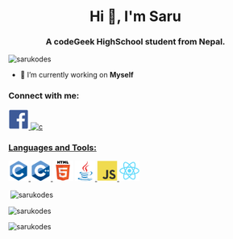 <h1 align="center">Hi 👋, I'm Saru</h1>
<h3 align="center">A codeGeek HighSchool student from Nepal.</h3>

<p align="left"> <img src="https://komarev.com/ghpvc/?username=sarukodes&label=Profile%20views&color=0e75b6&style=flat" alt="sarukodes" /> </p>

- 🔭 I’m currently working on **Myself**



<h3 align="left">Connect with me:</h3>
<a href="https://www.facebook.com/saru.koirala.140/" target="_blank" rel="noreferrer"> <img src="https://raw.githubusercontent.com/devicons/devicon/master/icons/facebook/facebook-original.svg" alt="c" width="40" height="40"/> 
<a href="https://www.linkedin.com/in/saru-koirala-8702762ba/" target="_blank" rel="noreferrer"> <img src="https://raw.githubusercontent.com/devicons/devicon/master/icons/linkedln/linkedln-original.svg" alt="c" width="40" height="40"/> 
 
 
<p align="left">
</p>

<h3 align="left">Languages and Tools:</h3>
<p align="left"> <a href="https://www.cprogramming.com/" target="_blank" rel="noreferrer"> <img src="https://raw.githubusercontent.com/devicons/devicon/master/icons/c/c-original.svg" alt="c" width="40" height="40"/> </a> <a href="https://www.w3schools.com/cpp/" target="_blank" rel="noreferrer"> <img src="https://raw.githubusercontent.com/devicons/devicon/master/icons/cplusplus/cplusplus-original.svg" alt="cplusplus" width="40" height="40"/> </a> <a href="https://www.w3.org/html/" target="_blank" rel="noreferrer"> <img src="https://raw.githubusercontent.com/devicons/devicon/master/icons/html5/html5-original-wordmark.svg" alt="html5" width="40" height="40"/></a> 
</a> <a href="https://www.java.com" target="_blank" rel="noreferrer"> <img src="https://raw.githubusercontent.com/devicons/devicon/master/icons/java/java-original.svg" alt="java" width="40" height="40"/> </a> <a href="https://www.java.com" target="_blank" rel="noreferrer"> <img src="https://raw.githubusercontent.com/devicons/devicon/master/icons/javascript/javascript-original.svg" alt="javascript" width="40" height="40"/> </a> <a href="https://www.java.com" target="_blank" rel="noreferrer"> <img src="https://raw.githubusercontent.com/devicons/devicon/master/icons/react/react-original.svg" alt="react" width="40" height="40"/> </a> 

<p>&nbsp;<img align="center" src="https://github-readme-stats.vercel.app/api?username=sarukodes&show_icons=true&locale=en" alt="sarukodes" /></p>

<p><img align="center" src="https://github-readme-streak-stats.herokuapp.com/?user=sarukodes&" alt="sarukodes" /></p>
<p><img align="left" src="https://github-readme-stats.vercel.app/api/top-langs?username=sarukodes&show_icons=true&locale=en&layout=compact" alt="sarukodes" /></p>
